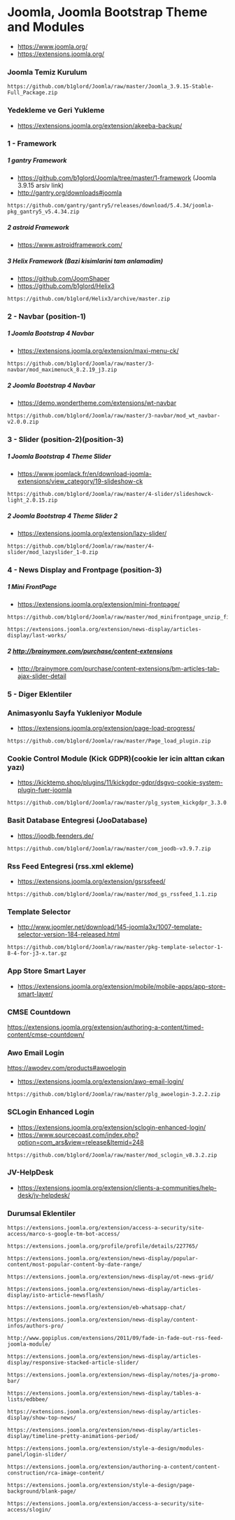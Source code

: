 # Joomla, Joomla Bootstrap Theme and Modules #
- https://www.joomla.org/
- https://extensions.joomla.org/

### Joomla Temiz Kurulum
```
https://github.com/b1glord/Joomla/raw/master/Joomla_3.9.15-Stable-Full_Package.zip
```

### Yedekleme ve Geri Yukleme
* https://extensions.joomla.org/extension/akeeba-backup/

### 1 - Framework
##### 1 gantry Framework
- https://github.com/b1glord/Joomla/tree/master/1-framework (Joomla 3.9.15 arsiv link)
- http://gantry.org/downloads#joomla
``` 
https://github.com/gantry/gantry5/releases/download/5.4.34/joomla-pkg_gantry5_v5.4.34.zip
```

##### 2 astroid Framework
- https://www.astroidframework.com/

##### 3 Helix Framework (Bazi kisimlarini tam anlamadim)
- https://github.com/JoomShaper
- https://github.com/b1glord/Helix3
``` 
https://github.com/b1glord/Helix3/archive/master.zip 
```


### 2 - Navbar (position-1)
##### 1 Joomla Bootstrap 4 Navbar 
- https://extensions.joomla.org/extension/maxi-menu-ck/ 
``` 
https://github.com/b1glord/Joomla/raw/master/3-navbar/mod_maximenuck_8.2.19_j3.zip 
```

##### 2 Joomla Bootstrap 4 Navbar
- https://demo.wondertheme.com/extensions/wt-navbar 
```
https://github.com/b1glord/Joomla/raw/master/3-navbar/mod_wt_navbar-v2.0.0.zip 
```


### 3 -  Slider (position-2)(position-3)
##### 1 Joomla Bootstrap 4 Theme Slider 
- https://www.joomlack.fr/en/download-joomla-extensions/view_category/19-slideshow-ck
```
https://github.com/b1glord/Joomla/raw/master/4-slider/slideshowck-light_2.0.15.zip 
```
 
 ##### 2 Joomla Bootstrap 4 Theme Slider 2 
- https://extensions.joomla.org/extension/lazy-slider/ 
```
https://github.com/b1glord/Joomla/raw/master/4-slider/mod_lazyslider_1-0.zip 
```



### 4 - News Display and Frontpage (position-3)
##### 1 Mini FrontPage
- https://extensions.joomla.org/extension/mini-frontpage/
```
https://github.com/b1glord/Joomla/raw/master/mod_minifrontpage_unzip_first.zip 
```
```
https://extensions.joomla.org/extension/news-display/articles-display/last-works/
```
##### 2 http://brainymore.com/purchase/content-extensions
- http://brainymore.com/purchase/content-extensions/bm-articles-tab-ajax-slider-detail


### 5 - Diger Eklentiler
### Animasyonlu Sayfa Yukleniyor Module
- https://extensions.joomla.org/extension/page-load-progress/
```
https://github.com/b1glord/Joomla/raw/master/Page_load_plugin.zip 
```

### Cookie Control Module (Kick GDPR)(cookie ler icin alttan cıkan yazı)
- https://kicktemp.shop/plugins/11/kickgdpr-gdpr/dsgvo-cookie-system-plugin-fuer-joomla
``` 
https://github.com/b1glord/Joomla/raw/master/plg_system_kickgdpr_3.3.0.zip 
```

### Basit Database Entegresi (JooDatabase)
- https://joodb.feenders.de/
``` 
https://github.com/b1glord/Joomla/raw/master/com_joodb-v3.9.7.zip 
```
 
### Rss Feed Entegresi (rss.xml ekleme)
- https://extensions.joomla.org/extension/gsrssfeed/
```
https://github.com/b1glord/Joomla/raw/master/mod_gs_rssfeed_1.1.zip
```

### Template Selector 
- http://www.joomler.net/download/145-joomla3x/1007-template-selector-version-184-released.html
```
https://github.com/b1glord/Joomla/raw/master/pkg-template-selector-1-8-4-for-j3-x.tar.gz
```

### App Store Smart Layer
- https://extensions.joomla.org/extension/mobile/mobile-apps/app-store-smart-layer/

### CMSE Countdown
https://extensions.joomla.org/extension/authoring-a-content/timed-content/cmse-countdown/

### Awo Email Login
https://awodev.com/products#awoelogin
- https://extensions.joomla.org/extension/awo-email-login/
```
https://github.com/b1glord/Joomla/raw/master/plg_awoelogin-3.2.2.zip
```

### SCLogin Enhanced Login
- https://extensions.joomla.org/extension/sclogin-enhanced-login/
- https://www.sourcecoast.com/index.php?option=com_ars&view=release&Itemid=248
``` 
https://github.com/b1glord/Joomla/raw/master/mod_sclogin_v8.3.2.zip
```

### JV-HelpDesk
- https://extensions.joomla.org/extension/clients-a-communities/help-desk/jv-helpdesk/


### Durumsal Eklentiler
```
https://extensions.joomla.org/extension/access-a-security/site-access/marco-s-google-tm-bot-access/
```
```
https://extensions.joomla.org/profile/profile/details/227765/
```
```
https://extensions.joomla.org/extension/news-display/popular-content/most-popular-content-by-date-range/
```
```
https://extensions.joomla.org/extension/news-display/ot-news-grid/
```
```
https://extensions.joomla.org/extension/news-display/articles-display/isto-article-newsflash/
```
```
https://extensions.joomla.org/extension/eb-whatsapp-chat/
```
```
https://extensions.joomla.org/extension/news-display/content-infos/authors-pro/
```
```
http://www.gopiplus.com/extensions/2011/09/fade-in-fade-out-rss-feed-joomla-module/
```
```
https://extensions.joomla.org/extension/news-display/articles-display/responsive-stacked-article-slider/
```
```
https://extensions.joomla.org/extension/news-display/notes/ja-promo-bar/
```
```
https://extensions.joomla.org/extension/news-display/tables-a-lists/edbbee/
```
```
https://extensions.joomla.org/extension/news-display/articles-display/show-top-news/
```
```
https://extensions.joomla.org/extension/news-display/articles-display/timeline-pretty-animations-period/
```
```
https://extensions.joomla.org/extension/style-a-design/modules-panel/login-slider/
```
```
https://extensions.joomla.org/extension/authoring-a-content/content-construction/rca-image-content/
```
```
https://extensions.joomla.org/extension/style-a-design/page-background/blank-page/
```
```
https://extensions.joomla.org/extension/access-a-security/site-access/slogin/
```
